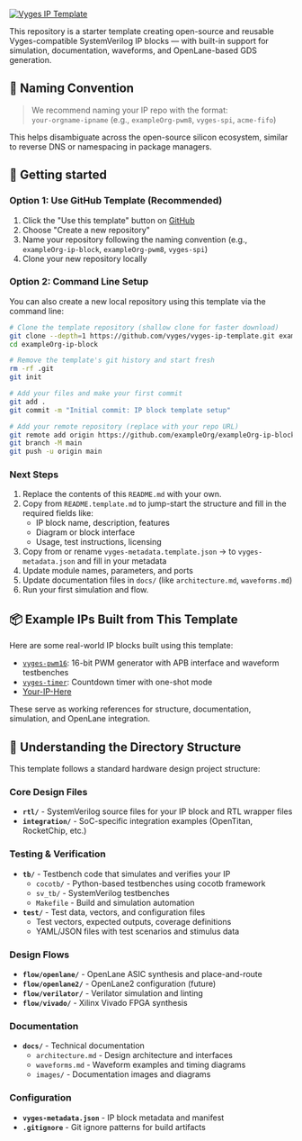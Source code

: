 [![Vyges IP Template](https://img.shields.io/badge/template-vyges--ip--template-blue)](https://github.com/vyges/vyges-ip-template)

This repository is a starter template creating open-source and reusable Vyges-compatible SystemVerilog IP blocks — with built-in support for simulation, documentation, waveforms, and OpenLane-based GDS generation.

## 📛 Naming Convention

> We recommend naming your IP repo with the format:  
> `your-orgname-ipname` (e.g., `exampleOrg-pwm8`, `vyges-spi`, `acme-fifo`)

This helps disambiguate across the open-source silicon ecosystem, similar to reverse DNS or namespacing in package managers.

## 🚀 Getting started

### Option 1: Use GitHub Template (Recommended)

1. Click the "Use this template" button on [GitHub](https://github.com/vyges/vyges-ip-template)
2. Choose "Create a new repository"
3. Name your repository following the naming convention (e.g., `exampleOrg-ip-block`, `exampleOrg-pwm8`, `vyges-spi`)
4. Clone your new repository locally

### Option 2: Command Line Setup

You can also create a new local repository using this template via the command line:

```bash
# Clone the template repository (shallow clone for faster download)
git clone --depth=1 https://github.com/vyges/vyges-ip-template.git exampleOrg-ip-block
cd exampleOrg-ip-block

# Remove the template's git history and start fresh
rm -rf .git
git init

# Add your files and make your first commit
git add .
git commit -m "Initial commit: IP block template setup"

# Add your remote repository (replace with your repo URL)
git remote add origin https://github.com/exampleOrg/exampleOrg-ip-block.git
git branch -M main
git push -u origin main
```

### Next Steps

1. Replace the contents of this `README.md` with your own.
2. Copy from `README.template.md` to jump-start the structure and fill in the required fields like:
   * IP block name, description, features
   * Diagram or block interface
   * Usage, test instructions, licensing
3. Copy from or rename `vyges-metadata.template.json` → to `vyges-metadata.json` and fill in your metadata
4. Update module names, parameters, and ports
5. Update documentation files in `docs/` (like `architecture.md`, `waveforms.md`)
6. Run your first simulation and flow.

## 📦 Example IPs Built from This Template

Here are some real-world IP blocks built using this template:

- [`vyges-pwm16`](https://github.com/vyges/vyges-pwm16): 16-bit PWM generator with APB interface and waveform testbenches
- [`vyges-timer`](https://github.com/vyges/vyges-timer): Countdown timer with one-shot mode
- [Your-IP-Here]()

These serve as working references for structure, documentation, simulation, and OpenLane integration.

## 📁 Understanding the Directory Structure

This template follows a standard hardware design project structure:

### Core Design Files
- **`rtl/`** - SystemVerilog source files for your IP block and RTL wrapper files
- **`integration/`** - SoC-specific integration examples (OpenTitan, RocketChip, etc.)

### Testing & Verification
- **`tb/`** - Testbench code that simulates and verifies your IP
  - `cocotb/` - Python-based testbenches using cocotb framework
  - `sv_tb/` - SystemVerilog testbenches
  - `Makefile` - Build and simulation automation
- **`test/`** - Test data, vectors, and configuration files
  - Test vectors, expected outputs, coverage definitions
  - YAML/JSON files with test scenarios and stimulus data

### Design Flows
- **`flow/openlane/`** - OpenLane ASIC synthesis and place-and-route
- **`flow/openlane2/`** - OpenLane2 configuration (future)
- **`flow/verilator/`** - Verilator simulation and linting
- **`flow/vivado/`** - Xilinx Vivado FPGA synthesis

### Documentation
- **`docs/`** - Technical documentation
  - `architecture.md` - Design architecture and interfaces
  - `waveforms.md` - Waveform examples and timing diagrams
  - `images/` - Documentation images and diagrams

### Configuration
- **`vyges-metadata.json`** - IP block metadata and manifest
- **`.gitignore`** - Git ignore patterns for build artifacts

